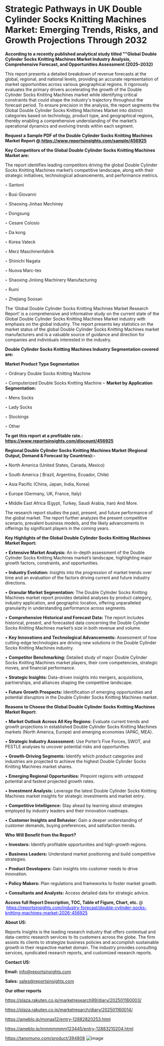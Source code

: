 # Strategic Pathways in UK Double Cylinder Socks Knitting Machines Market: Emerging Trends, Risks, and Growth Projections Through 2032

<strong>According to a recently published analytical study titled ""Global Double Cylinder Socks Knitting Machines Market Industry Analysis, Comprehensive Forecast, and Opportunities Assessment (2025–2032)</strong>

This report presents a detailed breakdown of revenue forecasts at the global, regional, and national levels, providing an accurate representation of market opportunities across various geographical regions. It rigorously evaluates the primary drivers accelerating the growth of the Double Cylinder Socks Knitting Machines market while identifying critical constraints that could shape the industry's trajectory throughout the forecast period. To ensure precision in the analysis, the report segments the Global Double Cylinder Socks Knitting Machines Market into distinct categories based on technology, product type, and geographical regions, thereby enabling a comprehensive understanding of the market’s operational dynamics and evolving trends within each segment.

<strong>Request a Sample PDF of the Double Cylinder Socks Knitting Machines Market Report </strong><strong>@<a href=https://www.reportsinsights.com/sample/456925 style=color:#0000ff;> https://www.reportsinsights.com/sample/456925</a></strong></font>

<strong>Key Competitors of the Global Double Cylinder Socks Knitting Machines Market are:</strong>

The report identifies leading competitors driving the global Double Cylinder Socks Knitting Machines market’s competitive landscape, along with their strategic initiatives, technological advancements, and performance metrics.

‣ Santoni

‣ Busi Giovanni

‣ Shaoxing Jinhao Mechiney

‣ Dongsung

‣ Cesare Colosio

‣ Da kong

‣ Korea Vateck

‣ Merz Maschinenfabrik

‣ Shinichi Nagata

‣ Nuova Marc-tex

‣ Shaoxing Jinlong Machinery Manufacturing

‣ Rumi

‣ Zhejiang Soosan

The ‘Global Double Cylinder Socks Knitting Machines Market Research Report’ is a comprehensive and informative study on the current state of the Global Double Cylinder Socks Knitting Machines Market industry with emphasis on the global industry. The report presents key statistics on the market status of the global Double Cylinder Socks Knitting Machines market manufacturers and is a valuable source of guidance and direction for companies and individuals interested in the industry.

<strong>Double Cylinder Socks Knitting Machines Industry Segmentation covered are:</strong>

<strong>Market Product Type Segmentation</strong>

‣ Ordinary Double Socks Knitting Machine

‣ Computerized Double Socks Knitting Machine
‣ 
<strong>Market by Application Segmentation:</strong>

‣ Mens Socks

‣ Lady Socks

‣ Stockings

‣ Other

<strong>To get this report at a profitable rate.: <a href=https://www.reportsinsights.com/discount/456925 style=color:#0000ff;>https://www.reportsinsights.com/discount/456925</a></strong></font>

<strong>Regional Double Cylinder Socks Knitting Machines Market (Regional Output, Demand &amp; Forecast by Countries):-</strong>

• North America (United States, Canada, Mexico)

• South America ( Brazil, Argentina, Ecuador, Chile)

• Asia Pacific (China, Japan, India, Korea)

• Europe (Germany, UK, France, Italy)

• Middle East Africa (Egypt, Turkey, Saudi Arabia, Iran) And More.

The research report studies the past, present, and future performance of the global market. The report further analyzes the present competitive scenario, prevalent business models, and the likely advancements in offerings by significant players in the coming years.

<strong>Key Highlights of the Global Double Cylinder Socks Knitting Machines Market Report:</strong>

• <strong>Extensive Market Analysis:</strong> An in-depth assessment of the Double Cylinder Socks Knitting Machines market’s landscape, highlighting major growth factors, constraints, and opportunities.

• <strong>Industry Evolution:</strong> Insights into the progression of market trends over time and an evaluation of the factors driving current and future industry directions.

• <strong>Granular Market Segmentation:</strong> The Double Cylinder Socks Knitting Machines market report provides detailed analyses by product category, industry application, and geographic location, offering unparalleled granularity in understanding performance across segments.

• <strong>Comprehensive Historical and Forecast Data:</strong> The report includes historical, present, and forecasted data concerning the Double Cylinder Socks Knitting Machines market’s size in both revenue and volume.

• <strong>Key Innovations and Technological Advancements:</strong> Assessment of how cutting-edge technologies are driving new solutions in the Double Cylinder Socks Knitting Machines industry.

• <strong>Competitor Benchmarking:</strong> Detailed study of major Double Cylinder Socks Knitting Machines market players, their core competencies, strategic moves, and financial performance.

• <strong>Strategic Insights:</strong> Data-driven insights into mergers, acquisitions, partnerships, and alliances shaping the competitive landscape.

• <strong>Future Growth Prospects:</strong> Identification of emerging opportunities and potential disruptors in the Double Cylinder Socks Knitting Machines market.

<strong>Reasons to Choose the Global Double Cylinder Socks Knitting Machines Market Report:</strong>

• <strong>Market Outlook Across All Key Regions:</strong> Evaluate current trends and growth projections in established Double Cylinder Socks Knitting Machines markets (North America, Europe) and emerging economies (APAC, MEA).

• <strong>Strategic Industry Assessment:</strong> Use Porter’s Five Forces, SWOT, and PESTLE analyses to uncover potential risks and opportunities.

• <strong>Growth-Driving Segments:</strong> Identify which product categories and industries are projected to achieve the highest Double Cylinder Socks Knitting Machines market shares.

• <strong>Emerging Regional Opportunities:</strong> Pinpoint regions with untapped potential and fastest projected growth rates.

• <strong>Investment Analysis:</strong> Leverage the latest Double Cylinder Socks Knitting Machines market insights for strategic investments and market entry.

• <strong>Competitive Intelligence:</strong> Stay ahead by learning about strategies employed by industry leaders and their innovation roadmaps.

• <strong>Customer Insights and Behavior:</strong> Gain a deeper understanding of customer demands, buying preferences, and satisfaction trends.

<strong>Who Will Benefit from the Report?</strong>

• <strong>Investors:</strong> Identify profitable opportunities and high-growth regions.

• <strong>Business Leaders:</strong> Understand market positioning and build competitive strategies.

• <strong>Product Developers:</strong> Gain insights into customer needs to drive innovation.

• <strong>Policy Makers:</strong> Plan regulations and frameworks to foster market growth.

• <strong>Consultants and Analysts:</strong> Access detailed data for strategic advice.
</ul>
<strong>Access full Report Description, TOC, Table of Figure, Chart, etc. </strong>@  <a href=https://reportsinsights.com/industry-forecast/double-cylinder-socks-knitting-machines-market-2026-456925 style=color:#0000ff;>https://reportsinsights.com/industry-forecast/double-cylinder-socks-knitting-machines-market-2026-456925</a></font>

<strong><strong>About US</strong>:</strong>

Reports Insights is the leading research industry that offers contextual and data-centric research services to its customers across the globe. The firm assists its clients to strategize business policies and accomplish sustainable growth in their respective market domain. The industry provides consulting services, syndicated research reports, and customized research reports.

<strong>Contact US:</strong>

<p class=""""><b>Email:</b> <a href=mailto:info@reportsinsights.com>info@reportsinsights.com</a></p>
<p class=""""><b>Sales:</b> <a href=mailto:sales@reportsinsights.com>sales@reportsinsights.com</a></p>

<strong>Our other reports</strong>

<a href=https://plaza.rakuten.co.jp/marketresearch99/diary/202501160003/>https://plaza.rakuten.co.jp/marketresearch99/diary/202501160003/</a>

<a href=https://plaza.rakuten.co.jp/marketresarch/diary/202501160014/>https://plaza.rakuten.co.jp/marketresarch/diary/202501160014/</a>

<a href=https://ameblo.jp/monaa12/entry-12882820253.html>https://ameblo.jp/monaa12/entry-12882820253.html</a>

<a href=https://ameblo.jp/mmmmmmm123445/entry-12883210204.html>https://ameblo.jp/mmmmmmm123445/entry-12883210204.html</a>

<a href=https://tanomuno.com/product/394808>https://tanomuno.com/product/394808</a>
![image](https://github.com/user-attachments/assets/a0563030-f449-4736-8892-e7e850a36271)

